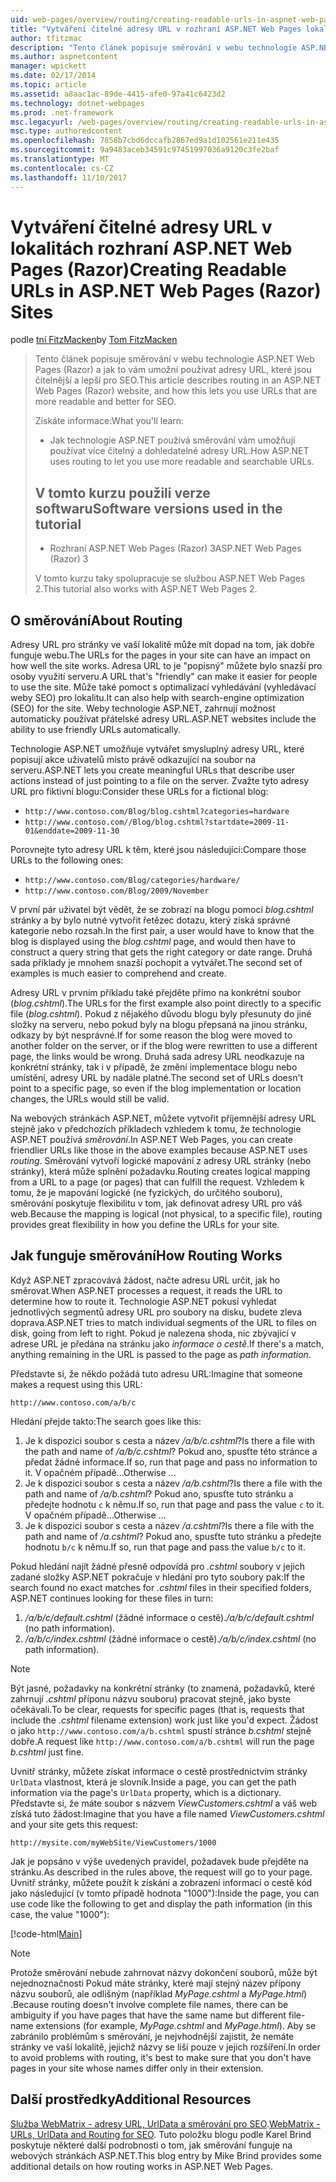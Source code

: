 ```yaml
---
uid: web-pages/overview/routing/creating-readable-urls-in-aspnet-web-pages-sites
title: "Vytváření čitelné adresy URL v rozhraní ASP.NET Web Pages lokalit (Razor) | Microsoft Docs"
author: tfitzmac
description: "Tento článek popisuje směrování v webu technologie ASP.NET Web Pages (Razor) a jak to vám umožní používat adresy URL, které jsou čitelnější a lepší pro SEO. Co budete..."
ms.author: aspnetcontent
manager: wpickett
ms.date: 02/17/2014
ms.topic: article
ms.assetid: a8aac1ac-89de-4415-afe0-97a41c6423d2
ms.technology: dotnet-webpages
ms.prod: .net-framework
msc.legacyurl: /web-pages/overview/routing/creating-readable-urls-in-aspnet-web-pages-sites
msc.type: authoredcontent
ms.openlocfilehash: 7858b7cbd6dccafb2867ed9a1d102561e211e435
ms.sourcegitcommit: 9a9483aceb34591c97451997036a9120c3fe2baf
ms.translationtype: MT
ms.contentlocale: cs-CZ
ms.lasthandoff: 11/10/2017
---
```

<a name="creating-readable-urls-in-aspnet-web-pages-razor-sites"></a><span data-ttu-id="8f400-104">Vytváření čitelné adresy URL v lokalitách rozhraní ASP.NET Web Pages (Razor)</span><span class="sxs-lookup"><span data-stu-id="8f400-104">Creating Readable URLs in ASP.NET Web Pages (Razor) Sites</span></span>
====================
<span data-ttu-id="8f400-105">podle [tní FitzMacken](https://github.com/tfitzmac)</span><span class="sxs-lookup"><span data-stu-id="8f400-105">by [Tom FitzMacken](https://github.com/tfitzmac)</span></span>

> <span data-ttu-id="8f400-106">Tento článek popisuje směrování v webu technologie ASP.NET Web Pages (Razor) a jak to vám umožní používat adresy URL, které jsou čitelnější a lepší pro SEO.</span><span class="sxs-lookup"><span data-stu-id="8f400-106">This article describes routing in an ASP.NET Web Pages (Razor) website, and how this lets you use URLs that are more readable and better for SEO.</span></span>
> 
> <span data-ttu-id="8f400-107">Získáte informace:</span><span class="sxs-lookup"><span data-stu-id="8f400-107">What you'll learn:</span></span>
> 
> - <span data-ttu-id="8f400-108">Jak technologie ASP.NET používá směrování vám umožňují používat více čitelný a dohledatelné adresy URL.</span><span class="sxs-lookup"><span data-stu-id="8f400-108">How ASP.NET uses routing to let you use more readable and searchable URLs.</span></span>
>   
> 
> ## <a name="software-versions-used-in-the-tutorial"></a><span data-ttu-id="8f400-109">V tomto kurzu použili verze softwaru</span><span class="sxs-lookup"><span data-stu-id="8f400-109">Software versions used in the tutorial</span></span>
> 
> 
> - <span data-ttu-id="8f400-110">Rozhraní ASP.NET Web Pages (Razor) 3</span><span class="sxs-lookup"><span data-stu-id="8f400-110">ASP.NET Web Pages (Razor) 3</span></span>
>   
> 
> <span data-ttu-id="8f400-111">V tomto kurzu taky spolupracuje se službou ASP.NET Web Pages 2.</span><span class="sxs-lookup"><span data-stu-id="8f400-111">This tutorial also works with ASP.NET Web Pages 2.</span></span>


## <a name="about-routing"></a><span data-ttu-id="8f400-112">O směrování</span><span class="sxs-lookup"><span data-stu-id="8f400-112">About Routing</span></span>

<span data-ttu-id="8f400-113">Adresy URL pro stránky ve vaší lokalitě může mít dopad na tom, jak dobře funguje webu.</span><span class="sxs-lookup"><span data-stu-id="8f400-113">The URLs for the pages in your site can have an impact on how well the site works.</span></span> <span data-ttu-id="8f400-114">Adresa URL to je &quot;popisný&quot; můžete bylo snazší pro osoby využití serveru.</span><span class="sxs-lookup"><span data-stu-id="8f400-114">A URL that's &quot;friendly&quot; can make it easier for people to use the site.</span></span> <span data-ttu-id="8f400-115">Může také pomoct s optimalizací vyhledávání (vyhledávací weby SEO) pro lokalitu.</span><span class="sxs-lookup"><span data-stu-id="8f400-115">It can also help with search-engine optimization (SEO) for the site.</span></span> <span data-ttu-id="8f400-116">Weby technologie ASP.NET, zahrnují možnost automaticky používat přátelské adresy URL.</span><span class="sxs-lookup"><span data-stu-id="8f400-116">ASP.NET websites include the ability to use friendly URLs automatically.</span></span>

<span data-ttu-id="8f400-117">Technologie ASP.NET umožňuje vytvářet smysluplný adresy URL, které popisují akce uživatelů místo právě odkazující na soubor na serveru.</span><span class="sxs-lookup"><span data-stu-id="8f400-117">ASP.NET lets you create meaningful URLs that describe user actions instead of just pointing to a file on the server.</span></span> <span data-ttu-id="8f400-118">Zvažte tyto adresy URL pro fiktivní blogu:</span><span class="sxs-lookup"><span data-stu-id="8f400-118">Consider these URLs for a fictional blog:</span></span>

- `http://www.contoso.com/Blog/blog.cshtml?categories=hardware`
- `http://www.contoso.com//Blog/blog.cshtml?startdate=2009-11-01&enddate=2009-11-30`

<span data-ttu-id="8f400-119">Porovnejte tyto adresy URL k těm, které jsou následující:</span><span class="sxs-lookup"><span data-stu-id="8f400-119">Compare those URLs to the following ones:</span></span>

- `http://www.contoso.com/Blog/categories/hardware/`
- `http://www.contoso.com/Blog/2009/November`

<span data-ttu-id="8f400-120">V první pár uživatel být vědět, že se zobrazí na blogu pomocí *blog.cshtml* stránky a by bylo nutné vytvořit řetězec dotazu, který získá správné kategorie nebo rozsah.</span><span class="sxs-lookup"><span data-stu-id="8f400-120">In the first pair, a user would have to know that the blog is displayed using the *blog.cshtml* page, and would then have to construct a query string that gets the right category or date range.</span></span> <span data-ttu-id="8f400-121">Druhá sada příklady je mnohem snazší pochopit a vytvářet.</span><span class="sxs-lookup"><span data-stu-id="8f400-121">The second set of examples is much easier to comprehend and create.</span></span>

<span data-ttu-id="8f400-122">Adresy URL v prvním příkladu také přejděte přímo na konkrétní soubor (*blog.cshtml*).</span><span class="sxs-lookup"><span data-stu-id="8f400-122">The URLs for the first example also point directly to a specific file (*blog.cshtml*).</span></span> <span data-ttu-id="8f400-123">Pokud z nějakého důvodu blogu byly přesunuty do jiné složky na serveru, nebo pokud byly na blogu přepsaná na jinou stránku, odkazy by být nesprávné.</span><span class="sxs-lookup"><span data-stu-id="8f400-123">If for some reason the blog were moved to another folder on the server, or if the blog were rewritten to use a different page, the links would be wrong.</span></span> <span data-ttu-id="8f400-124">Druhá sada adresy URL neodkazuje na konkrétní stránky, tak i v případě, že změní implementace blogu nebo umístění, adresy URL by nadále platné.</span><span class="sxs-lookup"><span data-stu-id="8f400-124">The second set of URLs doesn't point to a specific page, so even if the blog implementation or location changes, the URLs would still be valid.</span></span>

<span data-ttu-id="8f400-125">Na webových stránkách ASP.NET, můžete vytvořit příjemnější adresy URL stejně jako v předchozích příkladech vzhledem k tomu, že technologie ASP.NET používá *směrování*.</span><span class="sxs-lookup"><span data-stu-id="8f400-125">In ASP.NET Web Pages, you can create friendlier URLs like those in the above examples because ASP.NET uses *routing*.</span></span> <span data-ttu-id="8f400-126">Směrování vytvoří logické mapování z adresy URL stránky (nebo stránky), která může splnění požadavku.</span><span class="sxs-lookup"><span data-stu-id="8f400-126">Routing creates logical mapping from a URL to a page (or pages) that can fulfill the request.</span></span> <span data-ttu-id="8f400-127">Vzhledem k tomu, že je mapování logické (ne fyzických, do určitého souboru), směrování poskytuje flexibilitu v tom, jak definovat adresy URL pro váš web.</span><span class="sxs-lookup"><span data-stu-id="8f400-127">Because the mapping is logical (not physical, to a specific file), routing provides great flexibility in how you define the URLs for your site.</span></span>

## <a name="how-routing-works"></a><span data-ttu-id="8f400-128">Jak funguje směrování</span><span class="sxs-lookup"><span data-stu-id="8f400-128">How Routing Works</span></span>

<span data-ttu-id="8f400-129">Když ASP.NET zpracovává žádost, načte adresu URL určit, jak ho směrovat.</span><span class="sxs-lookup"><span data-stu-id="8f400-129">When ASP.NET processes a request, it reads the URL to determine how to route it.</span></span> <span data-ttu-id="8f400-130">Technologie ASP.NET pokusí vyhledat jednotlivých segmentů adresy URL pro soubory na disku, budete zleva doprava.</span><span class="sxs-lookup"><span data-stu-id="8f400-130">ASP.NET tries to match individual segments of the URL to files on disk, going from left to right.</span></span> <span data-ttu-id="8f400-131">Pokud je nalezena shoda, nic zbývající v adrese URL je předána na stránku jako *informace o cestě*.</span><span class="sxs-lookup"><span data-stu-id="8f400-131">If there's a match, anything remaining in the URL is passed to the page as *path information*.</span></span>

<span data-ttu-id="8f400-132">Představte si, že někdo požádá tuto adresu URL:</span><span class="sxs-lookup"><span data-stu-id="8f400-132">Imagine that someone makes a request using this URL:</span></span>

`http://www.contoso.com/a/b/c`

<span data-ttu-id="8f400-133">Hledání přejde takto:</span><span class="sxs-lookup"><span data-stu-id="8f400-133">The search goes like this:</span></span>

1. <span data-ttu-id="8f400-134">Je k dispozici soubor s cesta a název */a/b/c.cshtml*?</span><span class="sxs-lookup"><span data-stu-id="8f400-134">Is there a file with the path and name of */a/b/c.cshtml*?</span></span> <span data-ttu-id="8f400-135">Pokud ano, spusťte této stránce a předat žádné informace.</span><span class="sxs-lookup"><span data-stu-id="8f400-135">If so, run that page and pass no information to it.</span></span> <span data-ttu-id="8f400-136">V opačném případě...</span><span class="sxs-lookup"><span data-stu-id="8f400-136">Otherwise ...</span></span>
2. <span data-ttu-id="8f400-137">Je k dispozici soubor s cesta a název */a/b.cshtml*?</span><span class="sxs-lookup"><span data-stu-id="8f400-137">Is there a file with the path and name of */a/b.cshtml*?</span></span> <span data-ttu-id="8f400-138">Pokud ano, spusťte tuto stránku a předejte hodnotu `c` k němu.</span><span class="sxs-lookup"><span data-stu-id="8f400-138">If so, run that page and pass the value `c` to it.</span></span> <span data-ttu-id="8f400-139">V opačném případě...</span><span class="sxs-lookup"><span data-stu-id="8f400-139">Otherwise …</span></span>
3. <span data-ttu-id="8f400-140">Je k dispozici soubor s cesta a název */a.cshtml*?</span><span class="sxs-lookup"><span data-stu-id="8f400-140">Is there a file with the path and name of */a.cshtml*?</span></span> <span data-ttu-id="8f400-141">Pokud ano, spusťte tuto stránku a předejte hodnotu `b/c` k němu.</span><span class="sxs-lookup"><span data-stu-id="8f400-141">If so, run that page and pass the value `b/c` to it.</span></span>

<span data-ttu-id="8f400-142">Pokud hledání najít žádné přesně odpovídá pro *.cshtml* soubory v jejich zadané složky ASP.NET pokračuje v hledání pro tyto soubory pak:</span><span class="sxs-lookup"><span data-stu-id="8f400-142">If the search found no exact matches for *.cshtml* files in their specified folders, ASP.NET continues looking for these files in turn:</span></span>

1. <span data-ttu-id="8f400-143">*/a/b/c/default.cshtml* (žádné informace o cestě).</span><span class="sxs-lookup"><span data-stu-id="8f400-143">*/a/b/c/default.cshtml* (no path information).</span></span>
2. <span data-ttu-id="8f400-144">*/a/b/c/index.cshtml* (žádné informace o cestě).</span><span class="sxs-lookup"><span data-stu-id="8f400-144">*/a/b/c/index.cshtml* (no path information).</span></span>

> [!NOTE]
> <span data-ttu-id="8f400-145">Být jasné, požadavky na konkrétní stránky (to znamená, požadavků, které zahrnují *.cshtml* příponu názvu souboru) pracovat stejně, jako byste očekávali.</span><span class="sxs-lookup"><span data-stu-id="8f400-145">To be clear, requests for specific pages (that is, requests that include the *.cshtml* filename extension) work just like you'd expect.</span></span> <span data-ttu-id="8f400-146">Žádost o jako `http://www.contoso.com/a/b.cshtml` spustí stránce *b.cshtml* stejně dobře.</span><span class="sxs-lookup"><span data-stu-id="8f400-146">A request like `http://www.contoso.com/a/b.cshtml` will run the page *b.cshtml* just fine.</span></span>


<span data-ttu-id="8f400-147">Uvnitř stránky, můžete získat informace o cestě prostřednictvím stránky `UrlData` vlastnost, která je slovník.</span><span class="sxs-lookup"><span data-stu-id="8f400-147">Inside a page, you can get the path information via the page's `UrlData` property, which is a dictionary.</span></span> <span data-ttu-id="8f400-148">Představte si, že máte soubor s názvem *ViewCustomers.cshtml* a váš web získá tuto žádost:</span><span class="sxs-lookup"><span data-stu-id="8f400-148">Imagine that you have a file named *ViewCustomers.cshtml* and your site gets this request:</span></span>

`http://mysite.com/myWebSite/ViewCustomers/1000`

<span data-ttu-id="8f400-149">Jak je popsáno v výše uvedených pravidel, požadavek bude přejděte na stránku.</span><span class="sxs-lookup"><span data-stu-id="8f400-149">As described in the rules above, the request will go to your page.</span></span> <span data-ttu-id="8f400-150">Uvnitř stránky, můžete použít k získání a zobrazení informací o cestě kód jako následující (v tomto případě hodnota &quot;1000&quot;):</span><span class="sxs-lookup"><span data-stu-id="8f400-150">Inside the page, you can use code like the following to get and display the path information (in this case, the value &quot;1000&quot;):</span></span>

[!code-html[Main](creating-readable-urls-in-aspnet-web-pages-sites/samples/sample1.html)]

> [!NOTE]
> <span data-ttu-id="8f400-151">Protože směrování nebude zahrnovat názvy dokončení souborů, může být nejednoznačnosti Pokud máte stránky, které mají stejný název přípony názvu souborů, ale odlišným (například *MyPage.cshtml* a *MyPage.html*) .</span><span class="sxs-lookup"><span data-stu-id="8f400-151">Because routing doesn't involve complete file names, there can be ambiguity if you have pages that have the same name but different file-name extensions (for example, *MyPage.cshtml* and *MyPage.html*).</span></span> <span data-ttu-id="8f400-152">Aby se zabránilo problémům s směrování, je nejvhodnější zajistit, že nemáte stránky ve vaší lokalitě, jejichž názvy se liší pouze v jejich rozšíření.</span><span class="sxs-lookup"><span data-stu-id="8f400-152">In order to avoid problems with routing, it's best to make sure that you don't have pages in your site whose names differ only in their extension.</span></span>


<a id="Additional_Resources"></a>
## <a name="additional-resources"></a><span data-ttu-id="8f400-153">Další prostředky</span><span class="sxs-lookup"><span data-stu-id="8f400-153">Additional Resources</span></span>

<span data-ttu-id="8f400-154">[Služba WebMatrix - adresy URL, UrlData a směrování pro SEO](http://www.mikesdotnetting.com/Article/165/WebMatrix-URLs-UrlData-and-Routing-for-SEO).</span><span class="sxs-lookup"><span data-stu-id="8f400-154">[WebMatrix - URLs, UrlData and Routing for SEO](http://www.mikesdotnetting.com/Article/165/WebMatrix-URLs-UrlData-and-Routing-for-SEO).</span></span> <span data-ttu-id="8f400-155">Tuto položku blogu podle Karel Brind poskytuje některé další podrobnosti o tom, jak směrování funguje na webových stránkách ASP.NET.</span><span class="sxs-lookup"><span data-stu-id="8f400-155">This blog entry by Mike Brind provides some additional details on how routing works in ASP.NET Web Pages.</span></span>
